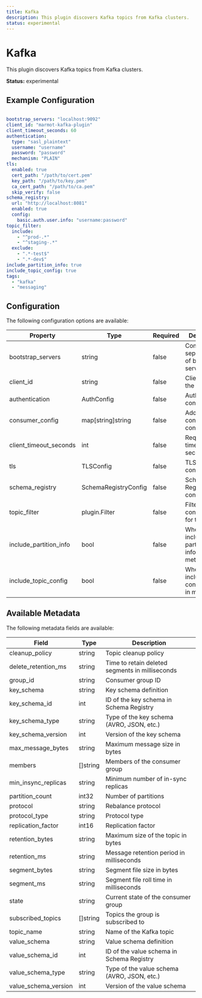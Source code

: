 ```yaml
---
title: Kafka
description: This plugin discovers Kafka topics from Kafka clusters.
status: experimental
---
```


# Kafka

This plugin discovers Kafka topics from Kafka clusters.

**Status:** experimental

## Example Configuration

```yaml

bootstrap_servers: "localhost:9092"
client_id: "marmot-kafka-plugin"
client_timeout_seconds: 60
authentication:
  type: "sasl_plaintext"
  username: "username"
  password: "password"
  mechanism: "PLAIN"
tls:
  enabled: true
  cert_path: "/path/to/cert.pem"
  key_path: "/path/to/key.pem"
  ca_cert_path: "/path/to/ca.pem"
  skip_verify: false
schema_registry:
  url: "http://localhost:8081"
  enabled: true
  config:
    basic.auth.user.info: "username:password"
topic_filter:
  include:
    - "^prod-.*"
    - "^staging-.*"
  exclude:
    - ".*-test$"
    - ".*-dev$"
include_partition_info: true
include_topic_config: true
tags:
  - "kafka"
  - "messaging"

```

## Configuration
The following configuration options are available:

| Property | Type | Required | Description |
|----------|------|----------|-------------|
| bootstrap_servers | string | false | Comma-separated list of bootstrap servers |
| client_id | string | false | Client ID for the consumer |
| authentication | AuthConfig | false | Authentication configuration |
| consumer_config | map[string]string | false | Additional consumer configuration |
| client_timeout_seconds | int | false | Request timeout in seconds |
| tls | TLSConfig | false | TLS configuration |
| schema_registry | SchemaRegistryConfig | false | Schema Registry configuration |
| topic_filter | plugin.Filter | false | Filter configuration for topics |
| include_partition_info | bool | false | Whether to include partition information in metadata |
| include_topic_config | bool | false | Whether to include topic configuration in metadata |

## Available Metadata

The following metadata fields are available:

| Field | Type | Description |
|-------|------|-------------|
| cleanup_policy | string | Topic cleanup policy |
| delete_retention_ms | string | Time to retain deleted segments in milliseconds |
| group_id | string | Consumer group ID |
| key_schema | string | Key schema definition |
| key_schema_id | int | ID of the key schema in Schema Registry |
| key_schema_type | string | Type of the key schema (AVRO, JSON, etc.) |
| key_schema_version | int | Version of the key schema |
| max_message_bytes | string | Maximum message size in bytes |
| members | []string | Members of the consumer group |
| min_insync_replicas | string | Minimum number of in-sync replicas |
| partition_count | int32 | Number of partitions |
| protocol | string | Rebalance protocol |
| protocol_type | string | Protocol type |
| replication_factor | int16 | Replication factor |
| retention_bytes | string | Maximum size of the topic in bytes |
| retention_ms | string | Message retention period in milliseconds |
| segment_bytes | string | Segment file size in bytes |
| segment_ms | string | Segment file roll time in milliseconds |
| state | string | Current state of the consumer group |
| subscribed_topics | []string | Topics the group is subscribed to |
| topic_name | string | Name of the Kafka topic |
| value_schema | string | Value schema definition |
| value_schema_id | int | ID of the value schema in Schema Registry |
| value_schema_type | string | Type of the value schema (AVRO, JSON, etc.) |
| value_schema_version | int | Version of the value schema |